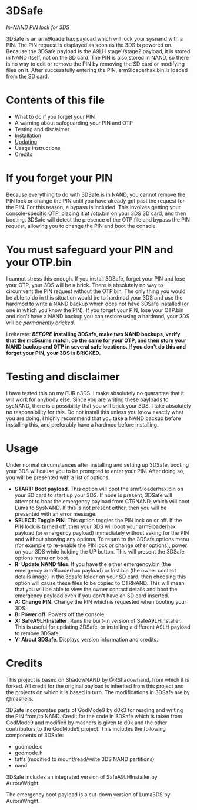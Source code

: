 # 3DSafe
*In-NAND PIN lock for 3DS*

3DSafe is an arm9loaderhax payload which will lock your sysnand with a PIN. The PIN request is displayed as soon as the 3DS is powered on. Because the 3DSafe payload is the A9LH stage1/stage2 payload, it is stored in NAND itself, not on the SD card. The PIN is also stored in NAND, so there is no way to edit or remove the PIN by removing the SD card or modifying files on it. After successfully entering the PIN, arm9loaderhax.bin is loaded from the SD card.


# Contents of this file
* What to do if you forget your PIN
* A warning about safeguarding your PIN and OTP
* Testing and disclaimer
* [Installation](INSTALLATION.md)
* [Updating](UPDATE.md)
* Usage instructions
* Credits


# If you forget your PIN
Because everything to do with 3DSafe is in NAND, you cannot remove the PIN lock or change the PIN until you have already got past the request for the PIN. For this reason, a bypass is included. This involves getting your console-specific OTP, placing it at /otp.bin on your 3DS SD card, and then booting. 3DSafe will detect the presence of the OTP file and bypass the PIN request, allowing you to change the PIN and boot the console.


# You must safeguard your PIN and your OTP.bin
I cannot stress this enough. If you install 3DSafe, forget your PIN and lose your OTP, your 3DS will be a brick. There is absolutely no way to circumvent the PIN request without the OTP.bin. The only thing you would be able to do in this situation would be to hardmod your 3DS and use the hardmod to write a NAND backup which does not have 3DSafe installed (or one in which you know the PIN). If you forget your PIN, lose your OTP.bin and don't have a NAND backup you can restore using a hardmod, your 3DS will be *permanently bricked*.

I reiterate: ***BEFORE*** **installing 3DSafe, make two NAND backups, verify that the md5sums match, do the same for your OTP, and then store your NAND backup and OTP in several safe locations. If you don't do this and forget your PIN, your 3DS is BRICKED.**


# Testing and disclaimer
I have tested this on my EUR n3DS. I make absolutely no guarantee that it will work for anybody else. Since you are writing these payloads to sysNAND, there is a possibility that you will brick your 3DS. I take absolutely no responsibility for this. Do not install this unless you know exactly what you are doing. I highly recommend that you take a NAND backup before installing this, and preferably have a hardmod before installing.


# Usage
Under normal circumstances after installing and setting up 3DSafe, booting your 3DS will cause you to be prompted to enter your PIN. After doing so, you will be presented with a list of options.
* **START: Boot payload**. This option will boot the arm9loaderhax.bin on your SD card to start up your 3DS. If none is present, 3DSafe will attempt to boot the emergency payload from CTRNAND, which will boot Luma to SysNAND. If this is not present either, then you will be presented with an error message.
* **SELECT: Toggle PIN**. This option toggles the PIN lock on or off. If the PIN lock is turned off, then your 3DS will boot your arm9loaderhax payload (or emergency payload) immediately without asking for the PIN and without showing any options. To return to the 3DSafe options menu (for example to re-enable the PIN lock or change other options), power on your 3DS while holding the UP button. This will present the 3DSafe options menu on boot.
* **R: Update NAND files**. If you have the either emergency.bin (the emergency arm9loaderhax payload) or lost.bin (the owner contact details image) in the 3dsafe folder on your SD card, then choosing this option will cause these files to be copied to CTRNAND. This will mean that you will be able to view the owner contact details and boot the emergency payload even if you don't have an SD card inserted.
* **A: Change PIN**. Change the PIN which is requested when booting your 3DS.
* **B: Power off**. Powers off the console.
* **X: SafeA9LHInstaller**. Runs the built-in version of SafeA9LHInstaller. This is useful for updating 3DSafe, or installing a different A9LH payload to remove 3DSafe.
* **Y: About 3DSafe**. Displays version information and credits.


# Credits
This project is based on ShadowNAND by @RShadowhand, from which it is forked. All credit for the original payload is inherited from this project and the projects on which it is based in turn. The modifications in 3DSafe are by @mashers.

3DSafe incorporates parts of GodMode9 by d0k3 for reading and writing the PIN from/to NAND. Credit for the code in 3DSafe which is taken from GodMode9 and modified by mashers is given to d0k and the other contributors to the GodMode9 project. This includes the following components of 3DSafe:
* godmode.c
* godmode.h
* fatfs (modified to mount/read/write 3DS NAND partitions)
* nand

3DSafe includes an integrated version of SafeA9LHInstaller by AuroraWright.

The emergency boot payload is a cut-down version of Luma3DS by AuroraWright.
